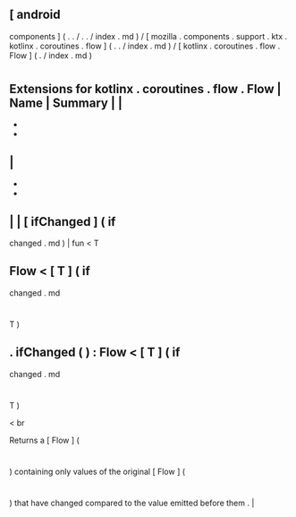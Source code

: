 [
android
-
components
]
(
.
.
/
.
.
/
index
.
md
)
/
[
mozilla
.
components
.
support
.
ktx
.
kotlinx
.
coroutines
.
flow
]
(
.
.
/
index
.
md
)
/
[
kotlinx
.
coroutines
.
flow
.
Flow
]
(
.
/
index
.
md
)
#
#
#
Extensions
for
kotlinx
.
coroutines
.
flow
.
Flow
|
Name
|
Summary
|
|
-
-
-
|
-
-
-
|
|
[
ifChanged
]
(
if
-
changed
.
md
)
|
fun
<
T
>
Flow
<
[
T
]
(
if
-
changed
.
md
#
T
)
>
.
ifChanged
(
)
:
Flow
<
[
T
]
(
if
-
changed
.
md
#
T
)
>
<
br
>
Returns
a
[
Flow
]
(
#
)
containing
only
values
of
the
original
[
Flow
]
(
#
)
that
have
changed
compared
to
the
value
emitted
before
them
.
|
